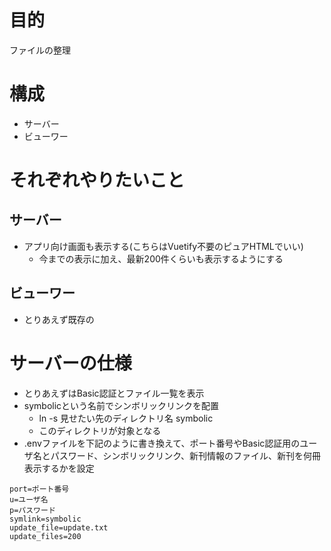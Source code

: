 # 目的
ファイルの整理

# 構成
- サーバー
- ビューワー

# それぞれやりたいこと
## サーバー
- アプリ向け画面も表示する(こちらはVuetify不要のピュアHTMLでいい)
  - 今までの表示に加え、最新200件くらいも表示するようにする

## ビューワー
- とりあえず既存の

# サーバーの仕様
- とりあえずはBasic認証とファイル一覧を表示
- symbolicという名前でシンボリックリンクを配置
  - ln -s 見せたい先のディレクトリ名 symbolic
  - このディレクトリが対象となる
- .envファイルを下記のように書き換えて、ポート番号やBasic認証用のユーザ名とパスワード、シンボリックリンク、新刊情報のファイル、新刊を何冊表示するかを設定
```
port=ポート番号
u=ユーザ名
p=パスワード
symlink=symbolic
update_file=update.txt
update_files=200
```
